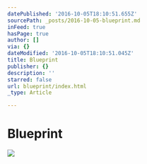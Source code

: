 ```yaml
---
datePublished: '2016-10-05T18:10:51.655Z'
sourcePath: _posts/2016-10-05-blueprint.md
inFeed: true
hasPage: true
author: []
via: {}
dateModified: '2016-10-05T18:10:51.045Z'
title: Blueprint
publisher: {}
description: ''
starred: false
url: blueprint/index.html
_type: Article

---
```

# Blueprint
![](https://the-grid-user-content.s3-us-west-2.amazonaws.com/54c5c7da-6215-43d5-a4f6-2a972c9c1632.jpg)